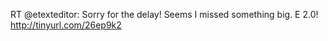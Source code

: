 <!--
id: 1108740074
link: http://kevinisom.info/post/1108740074/rt-etexteditor-sorry-for-the-delay-seems-i
slug: rt-etexteditor-sorry-for-the-delay-seems-i
date: Sun Sep 12 2010 23:37:08 GMT+1200 (NZST)
raw: {"blog_name":"kevinisom","id":1108740074,"post_url":"http://kevinisom.info/post/1108740074/rt-etexteditor-sorry-for-the-delay-seems-i","slug":"rt-etexteditor-sorry-for-the-delay-seems-i","type":"text","date":"2010-09-12 11:37:08 GMT","timestamp":1284291428,"state":"published","format":"html","reblog_key":"X98ld0w8","tags":[],"short_url":"http://tmblr.co/Zw68Yy125WVg","highlighted":[],"feed_item":"http://twitter.com/kev_nz/statuses/24263141982","from_feed_id":"650289","note_count":0,"title":null,"body":"<p>RT @etexteditor: Sorry for the delay! Seems I missed something big. E 2.0! <a href=\"http://tinyurl.com/26ep9k2\" target=\"_blank\">http://tinyurl.com/26ep9k2</a></p>"}
publish: 2010-09-012
tags: 
title: null
-->


RT @etexteditor: Sorry for the delay! Seems I missed something big. E
2.0! <http://tinyurl.com/26ep9k2>


